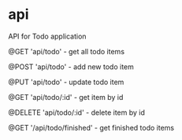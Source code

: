 # api
API for Todo application

@GET 'api/todo' - get all todo items

@POST 'api/todo' - add new todo item

@PUT 'api/todo' - update todo item

@GET 'api/todo/:id' - get item by id

@DELETE 'api/todo/:id' - delete item by id

@GET '/api/todo/finished' - get finished todo items
